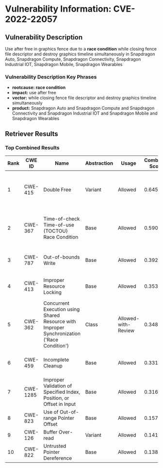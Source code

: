 # Vulnerability Information: CVE-2022-22057

## Vulnerability Description
Use after free in graphics fence due to a **race condition** while closing fence file descriptor and destroy graphics timeline simultaneously in Snapdragon Auto, Snapdragon Compute, Snapdragon Connectivity, Snapdragon Industrial IOT, Snapdragon Mobile, Snapdragon Wearables

### Vulnerability Description Key Phrases
- **rootcause:** **race condition**
- **impact:** use after free
- **vector:** while closing fence file descriptor and destroy graphics timeline simultaneously
- **product:** Snapdragon Auto and Snapdragon Compute and Snapdragon Connectivity and Snapdragon Industrial IOT and Snapdragon Mobile and Snapdragon Wearables

## Retriever Results

### Top Combined Results

| Rank | CWE ID | Name | Abstraction | Usage | Combined Score | Retrievers | Individual Scores |
|------|--------|------|-------------|-------|---------------|------------|-------------------|
| 1 | CWE-415 | Double Free | Variant | Allowed | 0.6453 | dense, sparse, graph | dense: 0.445, sparse: 0.261, graph: 0.914 |
| 2 | CWE-367 | Time-of-check Time-of-use (TOCTOU) Race Condition | Base | Allowed | 0.5903 | dense, sparse, graph | dense: 0.407, sparse: 0.300, graph: 0.601 |
| 3 | CWE-787 | Out-of-bounds Write | Base | Allowed | 0.3921 | sparse, graph | sparse: 0.192, graph: 0.789 |
| 4 | CWE-413 | Improper Resource Locking | Base | Allowed | 0.3535 | dense, sparse | dense: 0.417, sparse: 0.253 |
| 5 | CWE-362 | Concurrent Execution using Shared Resource with Improper Synchronization ('Race Condition') | Class | Allowed-with-Review | 0.3483 | dense, sparse, graph | dense: 0.430, sparse: 0.273, graph: 0.620 |
| 6 | CWE-459 | Incomplete Cleanup | Base | Allowed | 0.3313 | dense, sparse | dense: 0.405, sparse: 0.225 |
| 7 | CWE-1285 | Improper Validation of Specified Index, Position, or Offset in Input | Base | Allowed | 0.3167 | dense, sparse | dense: 0.410, sparse: 0.195 |
| 8 | CWE-823 | Use of Out-of-range Pointer Offset | Base | Allowed | 0.1573 | sparse | sparse: 0.275 |
| 9 | CWE-126 | Buffer Over-read | Variant | Allowed | 0.1410 | sparse | sparse: 0.267 |
| 10 | CWE-822 | Untrusted Pointer Dereference | Base | Allowed | 0.1387 | sparse | sparse: 0.243 |


